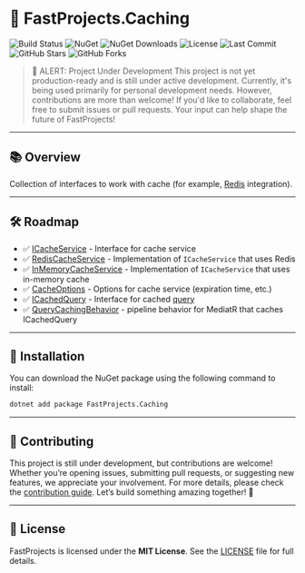 # 🚀 **FastProjects.Caching**

![Build Status](https://github.com/Fast-Projects-NET/FastProjects.Caching/actions/workflows/test.yml/badge.svg)
![NuGet](https://img.shields.io/nuget/v/FastProjects.Caching.svg)
![NuGet Downloads](https://img.shields.io/nuget/dt/FastProjects.Caching.svg)
![License](https://img.shields.io/github/license/Fast-Projects-NET/FastProjects.Caching.svg)
![Last Commit](https://img.shields.io/github/last-commit/Fast-Projects-NET/FastProjects.Caching.svg)
![GitHub Stars](https://img.shields.io/github/stars/Fast-Projects-NET/FastProjects.Caching.svg)
![GitHub Forks](https://img.shields.io/github/forks/Fast-Projects-NET/FastProjects.Caching.svg)

> 🚨 ALERT: Project Under Development
> This project is not yet production-ready and is still under active development. Currently, it's being used primarily for personal development needs. However, contributions are more than welcome! If you'd like to collaborate, feel free to submit issues or pull requests. Your input can help shape the future of FastProjects!

---

## 📚 **Overview**

Collection of interfaces to work with cache (for example, [Redis](https://redis.io/) integration).

---

## 🛠 **Roadmap**

- ✅ [ICacheService](src/FastProjects.Caching/ICacheService.cs) - Interface for cache service
- ✅ [RedisCacheService](src/FastProjects.Caching/RedisCacheService.cs) - Implementation of `ICacheService` that uses Redis
- ✅ [InMemoryCacheService](src/FastProjects.Caching/InMemoryCacheService.cs) - Implementation of `ICacheService` that uses in-memory cache
- ✅ [CacheOptions](src/FastProjects.Caching/CacheOptions.cs) - Options for cache service (expiration time, etc.)
- ✅ [ICachedQuery](src/FastProjects.Caching/ICachedQuery.cs) - Interface for cached [query](https://github.com/Fast-Projects-NET/FastProjects.SharedKernel/blob/main/src/FastProjects.SharedKernel/IQuery.cs)
- ✅ [QueryCachingBehavior](src/FastProjects.Caching/QueryCachingBehavior.cs) - pipeline behavior for MediatR that caches ICachedQuery

---

## 🚀 **Installation**

You can download the NuGet package using the following command to install:
```bash
dotnet add package FastProjects.Caching
```

---

## 🤝 **Contributing**

This project is still under development, but contributions are welcome! Whether you’re opening issues, submitting pull requests, or suggesting new features, we appreciate your involvement. For more details, please check the [contribution guide](CONTRIBUTING.md). Let’s build something amazing together! 🎉

---

## 📄 **License**

FastProjects is licensed under the **MIT License**. See the [LICENSE](LICENSE) file for full details.
